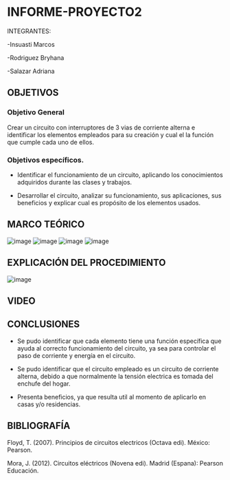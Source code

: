 # INFORME-PROYECTO2

INTEGRANTES:

   -Insuasti Marcos

   -Rodriguez Bryhana

   -Salazar Adriana

## OBJETIVOS

### Objetivo General

Crear un circuito con interruptores de 3 vias de corriente alterna e identificar los elementos empleados para su creación y cual el la función que cumple cada uno de ellos.
   
### Objetivos específicos.

* Identificar el funcionamiento de un circuito, aplicando los conocimientos adquiridos durante las clases y trabajos.
   
* Desarrollar el circuito, analizar su funcionamiento, sus aplicaciones, sus beneficios y explicar cual es propósito de los elementos usados.

## MARCO TEÓRICO
![image](https://user-images.githubusercontent.com/116811856/212593166-7f8e08c5-360f-4a91-a17e-2b449bf860b5.png)
![image](https://user-images.githubusercontent.com/116811856/212593189-ea4497be-1c52-482e-afa7-d7c775d328df.png)
![image](https://user-images.githubusercontent.com/116811856/212593214-ac5537ba-f636-4e5b-912c-c7cb8013a0e2.png)
![image](https://user-images.githubusercontent.com/116811856/212593242-e1ea78fe-033f-40d2-bc67-459614be9f17.png)

## EXPLICACIÓN DEL PROCEDIMIENTO
![image](https://user-images.githubusercontent.com/116811856/212593334-3f13adee-c298-43ca-9538-6838fc43038e.png)


## VIDEO



## CONCLUSIONES

* Se pudo identificar que cada elemento tiene una función específica que ayuda al correcto funcionamiento del circuito, ya sea para controlar el paso de corriente y energía en el circuito.

* Se pudo identificar que el circuito empleado es un circuito de corriente alterna, debido a que normalmente la tensión electrica es tomada del enchufe del hogar.

* Presenta beneficios, ya que resulta util al momento de aplicarlo en casas y/o residencias.

## BIBLIOGRAFÍA

Floyd, T. (2007). Principios de circuitos electricos (Octava edi). México: Pearson.

Mora, J. (2012). Circuitos eléctricos (Novena edi). Madrid (Espana): Pearson Educación.
